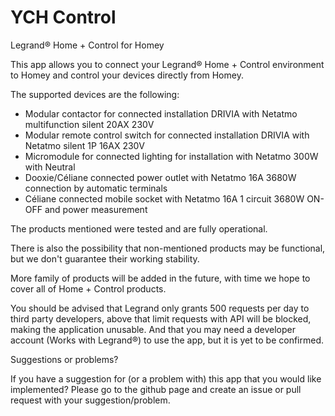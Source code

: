 # YCH Control

Legrand® Home + Control for Homey

This app allows you to connect your Legrand® Home + Control environment to Homey and control your devices directly from Homey.

The supported devices are the following:

- Modular contactor for connected installation DRIVIA with Netatmo multifunction silent 20AX 230V
- Modular remote control switch for connected installation DRIVIA with Netatmo silent 1P 16AX 230V
- Micromodule for connected lighting for installation with Netatmo 300W with Neutral
- Dooxie/Céliane connected power outlet with Netatmo 16A 3680W connection by automatic terminals
- Céliane connected mobile socket with Netatmo 16A 1 circuit 3680W ON-OFF and power measurement

The products mentioned were tested and are fully operational.

There is also the possibility that non-mentioned products may be functional, but we don't guarantee their working stability.

More family of products will be added in the future, with time we hope to cover all of Home + Control products.

You should be advised that Legrand only grants 500 requests per day to third party developers, above that limit requests with API will be blocked, making the application unusable. And that you may need a developer account (Works with Legrand®) to use the app, but it is yet to be confirmed.

Suggestions or problems?

If you have a suggestion for (or a problem with) this app that you would like implemented? Please go to the github page and create an issue or pull request with your suggestion/problem.


